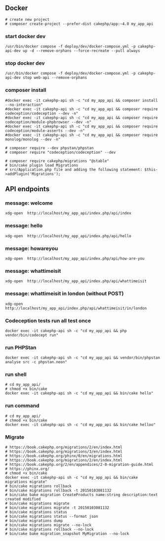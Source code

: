 ## Docker 
~~~
# create new project
# composer create-project --prefer-dist cakephp/app:~4.0 my_app_api
~~~

### start docker dev
~~~shell
/usr/bin/docker compose -f deploy/dev/docker-compose.yml -p cakephp-api-dev up -d --remove-orphans --force-recreate --pull always
~~~

### stop docker dev
~~~shell
/usr/bin/docker compose -f deploy/dev/docker-compose.yml -p cakephp-api-dev stop web-api --remove-orphans
~~~

### composer install
~~~shell
#docker exec -it cakephp-api sh -c "cd my_app_api && composer install --no-interaction"
#docker exec -it cakephp-api sh -c "cd my_app_api && composer require codeception/codeception --dev -n"
#docker exec -it cakephp-api sh -c "cd my_app_api && composer require codeception/module-phpbrowser --dev -n"
#docker exec -it cakephp-api sh -c "cd my_app_api && composer require codeception/module-asserts --dev -n"
#docker exec -it cakephp-api sh -c "cd my_app_api && composer require monolog/monolog --dev -n"

# composer require --dev phpstan/phpstan
# composer require "codeception/codeception" --dev

# composer require cakephp/migrations "@stable"
# bin/cake plugin load Migrations
# src/Application.php file and adding the following statement: $this->addPlugin('Migrations');
~~~

## API endpoints

### message: welcome
~~~shell
xdg-open  http://localhost/my_app_api/index.php/api/index
~~~

### message: hello
~~~shell
xdg-open  http://localhost/my_app_api/index.php/api/hello
~~~

### message: howareyou
~~~shell
xdg-open  http://localhost/my_app_api/index.php/api/how-are-you
~~~

### message: whattimeisit
~~~shell
xdg-open  http://localhost/my_app_api/index.php/api/whattimeisit
~~~

### message: whattimeisit in london (without POST)
~~~shell
xdg-open  http://localhost/my_app_api/index.php/api/whattimeisit/in/london
~~~


### Codeception tests run all test once
~~~shell
docker exec -it cakephp-api sh -c "cd my_app_api && php vendor/bin/codecept run"
~~~


### run PHPStan
~~~shell
docker exec -it cakephp-api sh -c "cd my_app_api && vendor/bin/phpstan analyse src -c phpstan.neon"
~~~


### run shell
~~~shell
# cd my_app_api/
# chmod +x bin/cake
docker exec -it cakephp-api sh -c "cd my_app_api && bin/cake hello"
~~~

### run command
~~~shell
# cd my_app_api/
# chmod +x bin/cake
docker exec -it cakephp-api sh -c "cd my_app_api && bin/cake helloo"
~~~




### Migrate
~~~shell
# https://book.cakephp.org/migrations/2/en/index.html
# https://book.cakephp.org/migrations/3/en/index.html
# https://book.cakephp.org/phinx/0/en/migrations.html
# https://book.cakephp.org/migrations/2/en/index.html
# https://book.cakephp.org/2/en/appendices/2-0-migration-guide.html
# https://phinx.org/
# chmod +x bin/cake
docker exec -it cakephp-api sh -c "cd my_app_api && bin/cake migrations migrate"
# bin/cake migrations rollback
# bin/cake migrations rollback -t 20150103081132
# bin/cake bake migration CreateProducts name:string description:text created modified
# bin/cake migrations migrate
# bin/cake migrations migrate -t 20150103081132
# bin/cake migrations status
# bin/cake migrations status --format json
# bin/cake migrations dump
# bin/cake migrations migrate --no-lock
# bin/cake migrations rollback --no-lock
# bin/cake bake migration_snapshot MyMigration --no-lock
~~~

